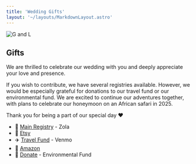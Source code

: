 ```yaml
---
title: 'Wedding Gifts'
layout: '~/layouts/MarkdownLayout.astro'
---
```


![G and L](/assets/gallery/B_gl_love_lock.jpg)

## Gifts

We are thrilled to celebrate our wedding with you and deeply appreciate your love and presence.

If you wish to contribute, we have several registries available. However, we would be especially grateful for donations to our travel fund or our environmental fund. We are excited to continue our adventures together, with plans to celebrate our honeymoon on an African safari in 2025.

Thank you for being a part of our special day ❤️

- 🎁 [Main Registry](https://www.zola.com/registry/leahandgrantseptember30) - Zola
- 🎨 [Etsy](https://www.etsy.com/registry/MTM4NDcyNzAxfDEyODc0Nzc3OQ)
- ✈️ [Travel Fund](https://account.venmo.com/u/GrantBirki) - Venmo
- 🛒 [Amazon](https://www.amazon.com/wedding/grant-birkinbine-leah-caragol--may-2024/registry/11BZEM3G36MR4)
- 🌱 [Donate](https://www.catf.us/) - Environmental Fund
